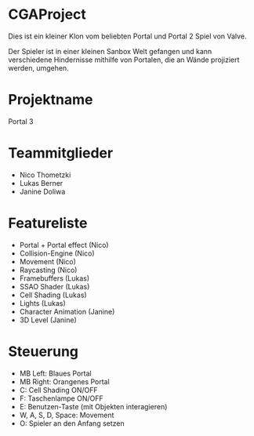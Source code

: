 # CGAProject
Dies ist ein kleiner Klon vom beliebten Portal und Portal 2 Spiel von Valve.

Der Spieler ist in einer kleinen Sanbox Welt gefangen und kann verschiedene Hindernisse mithilfe von Portalen, die an Wände projiziert werden, umgehen.

# Projektname
Portal 3

# Teammitglieder
- Nico Thometzki
- Lukas Berner
- Janine Doliwa

# Featureliste 
- Portal + Portal effect (Nico)
- Collision-Engine (Nico)
- Movement (Nico)
- Raycasting (Nico)
- Framebuffers (Lukas)
- SSAO Shader (Lukas)
- Cell Shading (Lukas)
- Lights (Lukas)
- Character Animation (Janine)
- 3D Level (Janine)

# Steuerung
- MB Left: Blaues Portal
- MB Right: Orangenes Portal
- C: Cell Shading ON/OFF
- F: Taschenlampe ON/OFF
- E: Benutzen-Taste (mit Objekten interagieren)
- W, A, S, D, Space: Movement
- O: Spieler an den Anfang setzen
